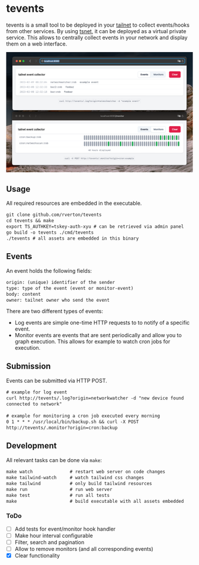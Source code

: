 # tevents

tevents is a small tool to be deployed in your [tailnet](https://tailscale.com/kb/1136/tailnet/) to collect events/hooks from other services.
By using [tsnet](https://tailscale.com/blog/tsnet-virtual-private-services/), it can be deployed as a virtual private service. This allows to centrally collect
events in your network and display them on a web interface.

![](./screenshots/events-monitors.png)

## Usage

All required resources are embedded in the executable.

```
git clone github.com/rverton/tevents
cd tevents && make
export TS_AUTHKEY=tskey-auth-xyu # can be retrieved via admin panel
go build -o tevents ./cmd/tevents
./tevents # all assets are embedded in this binary
```

## Events
An event holds the following fields:

```
origin: (unique) identifier of the sender
type: type of the event (event or monitor-event)
body: content
owner: tailnet owner who send the event
```

There are two different types of events:

- Log events are simple one-time HTTP requests to to notify of a specific event.
- Monitor events are events that are sent periodically and allow you to graph execution. This allows for example to watch cron jobs for execution.

## Submission

Events can be submitted via HTTP POST.

```
# example for log event
curl http://tevents/.log?origin=networkwatcher -d "new device found connected to network"

# example for monitoring a cron job executed every morning
0 1 * * * /usr/local/bin/backup.sh && curl -X POST http://tevents/.monitor?origin=cron:backup
```

## Development

All relevant tasks can be done via `make`:

```
make watch              # restart web server on code changes
make tailwind-watch     # watch tailwind css changes
make tailwind           # only build tailwind resources
make run                # run web server
make test               # run all tests
make                    # build executable with all assets embedded
```

### ToDo

- [ ] Add tests for event/monitor hook handler
- [ ] Make hour interval configurable
- [ ] Filter, search and pagination
- [ ] Allow to remove monitors (and all corresponding events)
- [x] Clear functionality

